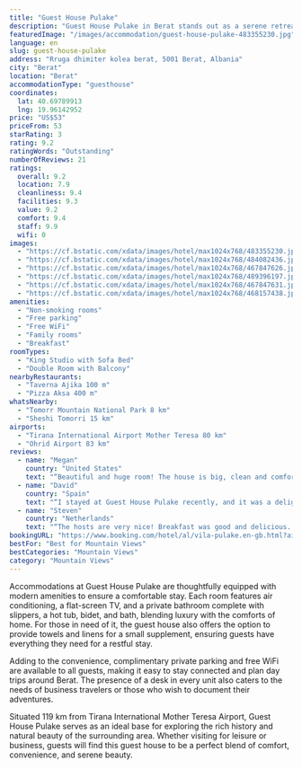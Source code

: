 ```yaml
---
title: "Guest House Pulake"
description: "Guest House Pulake in Berat stands out as a serene retreat for travelers seeking both comfort and convenience."
featuredImage: "/images/accommodation/guest-house-pulake-483355230.jpg"
language: en
slug: guest-house-pulake
address: "Rruga dhimiter kolea berat, 5001 Berat, Albania"
city: "Berat"
location: "Berat"
accommodationType: "guesthouse"
coordinates:
  lat: 40.69789913
  lng: 19.96142952
price: "US$53"
priceFrom: 53
starRating: 3
rating: 9.2
ratingWords: "Outstanding"
numberOfReviews: 21
ratings:
  overall: 9.2
  location: 7.9
  cleanliness: 9.4
  facilities: 9.3
  value: 9.2
  comfort: 9.4
  staff: 9.9
  wifi: 0
images:
  - "https://cf.bstatic.com/xdata/images/hotel/max1024x768/483355230.jpg?k=af0e9bc257482ecc5f86817ae2e68eea00fcd6d1d207686cf0326df84c356768&o=&hp=1"
  - "https://cf.bstatic.com/xdata/images/hotel/max1024x768/484082436.jpg?k=1ce08a76168977425c8879adbefaa575ec8f35fa955eefe0ebe9fe854e8000a6&o=&hp=1"
  - "https://cf.bstatic.com/xdata/images/hotel/max1024x768/467847626.jpg?k=906496a6cfc031937eb1b0c36db87225b2d34ecc32d261fb699a8092df97ca60&o=&hp=1"
  - "https://cf.bstatic.com/xdata/images/hotel/max1024x768/489396197.jpg?k=99c6dcf74ef8d128eb8104ed61723314bfb589c75e12c282a750d6388f453d8e&o=&hp=1"
  - "https://cf.bstatic.com/xdata/images/hotel/max1024x768/467847631.jpg?k=55eac7b3f714b846bd9a07d4725b35230f7be8fd429ca16fd9f41ff6b67836fc&o=&hp=1"
  - "https://cf.bstatic.com/xdata/images/hotel/max1024x768/468157438.jpg?k=95d0d83b500be05b8510ed5ada23b4a3a33094f15b98d28d2de3e35d3ae2b18c&o=&hp=1"
amenities:
  - "Non-smoking rooms"
  - "Free parking"
  - "Free WiFi"
  - "Family rooms"
  - "Breakfast"
roomTypes:
  - "King Studio with Sofa Bed"
  - "Double Room with Balcony"
nearbyRestaurants:
  - "Taverna Ajika 100 m"
  - "Pizza Aksa 400 m"
whatsNearby:
  - "Tomorr Mountain National Park 8 km"
  - "Sheshi Tomorri 15 km"
airports:
  - "Tirana International Airport Mother Teresa 80 km"
  - "Ohrid Airport 83 km"
reviews:
  - name: "Megan"
    country: "United States"
    text: "“Beautiful and huge room! The house is big, clean and comfortable. We were able to see the historical center from our balcony and also Tomorr mountain. Near to center 10-15 min walk. Safe house with security cameras and the owner was nice and she...”"
  - name: "David"
    country: "Spain"
    text: "“I stayed at Guest House Pulake recently, and it was a delightful experience. This hidden gem is conveniently close to the center, making it a perfect choice for exploring the area. The serene ambiance and attentive staff made my stay truly enjoyable.”"
  - name: "Steven"
    country: "Netherlands"
    text: "“The hosts are very nice! Breakfast was good and delicious. The house is very pretty and the private balcony was really good. We were very happy that there was some ambient lighting in the room because this is hard to find in Albania ;) there is...”"
bookingURL: "https://www.booking.com/hotel/al/vila-pulake.en-gb.html?aid=8035640"
bestFor: "Best for Mountain Views"
bestCategories: "Mountain Views"
category: "Mountain Views"
---
```


Accommodations at Guest House Pulake are thoughtfully equipped with modern amenities to ensure a comfortable stay. Each room features air conditioning, a flat-screen TV, and a private bathroom complete with slippers, a hot tub, bidet, and bath, blending luxury with the comforts of home. For those in need of it, the guest house also offers the option to provide towels and linens for a small supplement, ensuring guests have everything they need for a restful stay.

Adding to the convenience, complimentary private parking and free WiFi are available to all guests, making it easy to stay connected and plan day trips around Berat. The presence of a desk in every unit also caters to the needs of business travelers or those who wish to document their adventures.

Situated 119 km from Tirana International Mother Teresa Airport, Guest House Pulake serves as an ideal base for exploring the rich history and natural beauty of the surrounding area. Whether visiting for leisure or business, guests will find this guest house to be a perfect blend of comfort, convenience, and serene beauty.